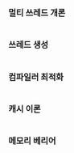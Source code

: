 ### 멀티 쓰레드 개론
```Text

```
### 쓰레드 생성
```C#


```

### 컴파일러 최적화
```Text

```

### 캐시 이론
```Text

```

### 메모리 베리어
```Text

```

